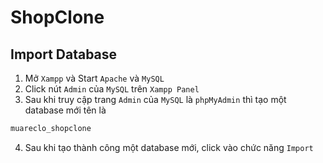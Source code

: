 # ShopClone
 
## Import Database
1. Mở `Xampp` và Start `Apache` và `MySQL`
2. Click nút `Admin` của `MySQL` trên `Xampp Panel`
3. Sau khi truy cập trang `Admin` của `MySQL` là `phpMyAdmin` thì tạo một database mới tên là 
```sh
muareclo_shopclone
```
4. Sau khi tạo thành công một database mới, click vào chức năng `Import`
